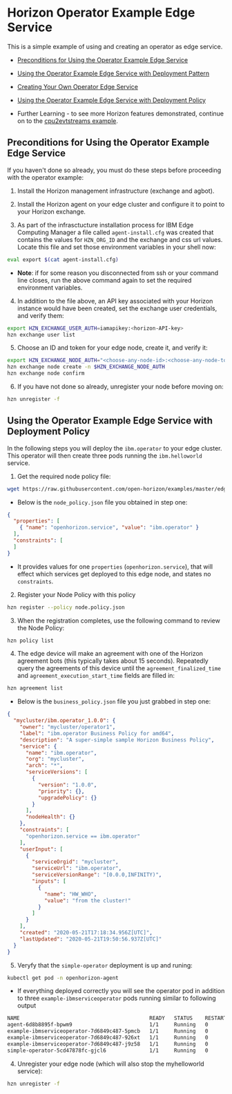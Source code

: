 # Horizon Operator Example Edge Service

This is a simple example of using and creating an operator as edge service.

- [Preconditions for Using the Operator Example Edge Service](#preconditions)
- [Using the Operator Example Edge Service with Deployment Pattern](PatternRegister.md)
- [Creating Your Own Operator Edge Service](CreateService.md)


- [Using the Operator Example Edge Service with Deployment Policy](#using-operator-pattern)

- Further Learning - to see more Horizon features demonstrated, continue on to the [cpu2evtstreams example](../../evtstreams/cpu2evtstreams).

## <a id=preconditions></a> Preconditions for Using the Operator Example Edge Service

If you haven't done so already, you must do these steps before proceeding with the operator example:

1. Install the Horizon management infrastructure (exchange and agbot).

2. Install the Horizon agent on your edge cluster and configure it to point to your Horizon exchange.

3. As part of the infrasctucture installation process for IBM Edge Computing Manager a file called `agent-install.cfg` was created that contains the values for `HZN_ORG_ID` and the exchange and css url values. Locate this file and set those environment variables in your shell now:

```bash
eval export $(cat agent-install.cfg)
```

 - **Note**: if for some reason you disconnected from ssh or your command line closes, run the above command again to set the required environment variables.

4. In addition to the file above, an API key associated with your Horizon instance would have been created, set the exchange user credentials, and verify them:

```bash
export HZN_EXCHANGE_USER_AUTH=iamapikey:<horizon-API-key>
hzn exchange user list
```

5. Choose an ID and token for your edge node, create it, and verify it:

```bash
export HZN_EXCHANGE_NODE_AUTH="<choose-any-node-id>:<choose-any-node-token>"
hzn exchange node create -n $HZN_EXCHANGE_NODE_AUTH
hzn exchange node confirm
```

6. If you have not done so already, unregister your node before moving on:
 ```bash
hzn unregister -f
```

## <a id=using-helloworld-pattern></a> Using the Operator Example Edge Service with Deployment Policy

In the following steps you will deploy the `ibm.operator` to your edge cluster. This operator will then create three pods running the `ibm.helloworld` service. 

1. Get the required node policy file:
```bash
wget https://raw.githubusercontent.com/open-horizon/examples/master/edge/services/operator/horizon/node.policy.json
```

- Below is the `node_policy.json` file you obtained in step one:

```json
{
  "properties": [
    { "name": "openhorizon.service", "value": "ibm.operator" }
  ],
  "constraints": [
  ]
}
```

- It provides values for one `properties` (`openhorizon.service`), that will effect which services get deployed to this edge node, and states no `constraints`.

2. Register your Node Policy with this policy
```bash
hzn register --policy node.policy.json
```

3. When the registration completes, use the following command to review the Node Policy:
```bash
hzn policy list
```

4. The edge device will make an agreement with one of the Horizon agreement bots (this typically takes about 15 seconds). Repeatedly query the agreements of this device until the `agreement_finalized_time` and `agreement_execution_start_time` fields are filled in:

```bash
hzn agreement list
```

- Below is the `business_policy.json` file you just grabbed in step one:

```json
{
  "mycluster/ibm.operator_1.0.0": {
    "owner": "mycluster/operator1",
    "label": "ibm.operator Business Policy for amd64",
    "description": "A super-simple sample Horizon Business Policy",
    "service": {
      "name": "ibm.operator",
      "org": "mycluster",
      "arch": "*",
      "serviceVersions": [
        {
          "version": "1.0.0",
          "priority": {},
          "upgradePolicy": {}
        }
      ],
      "nodeHealth": {}
    },
    "constraints": [
      "openhorizon.service == ibm.operator"
    ],
    "userInput": [
      {
        "serviceOrgid": "mycluster",
        "serviceUrl": "ibm.operator",
        "serviceVersionRange": "[0.0.0,INFINITY)",
        "inputs": [
          {
            "name": "HW_WHO",
            "value": "from the cluster!"
          }
        ]
      }
    ],
    "created": "2020-05-21T17:18:34.956Z[UTC]",
    "lastUpdated": "2020-05-21T19:50:56.937Z[UTC]"
  }
}
```

5. Veryfy that the `simple-operator` deployment is up and runing:
```bash 
kubectl get pod -n openhorizon-agent
```

- If everything deployed correctly you will see the operator pod in addition to three `example-ibmserviceoperator` pods running similar to following output

```bash 
NAME                                          READY   STATUS    RESTARTS   AGE
agent-6d8b8895f-bpwm9                         1/1     Running   0          2d21h
example-ibmserviceoperator-7d6849c487-5pmcb   1/1     Running   0          88s
example-ibmserviceoperator-7d6849c487-926xt   1/1     Running   0          88s
example-ibmserviceoperator-7d6849c487-j9z58   1/1     Running   0          88s
simple-operator-5cd47878fc-gjcl6              1/1     Running   0          96s
```







4. Unregister your edge node (which will also stop the myhelloworld service):

```bash
hzn unregister -f
```
